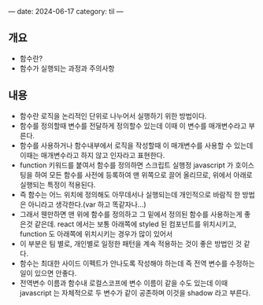 —
date: 2024-06-17
category: til
—

## 개요

- 함수란?
- 함수가 실행되는 과정과 주의사항

## 내용

- 함수란 로직을 논리적인 단위로 나누어서 실행하기 위한 방법이다.
- 함수를 정의할때 변수를 전달하게 정의할수 있는데 이때 이 변수를 매개변수라고 부른다.
- 함수를 사용하거나 함수내부에서 로직을 작성할때 이 매개변수를 사용할 수 있는데 이때는 매개변수라고 하지 않고 인자라고 표현한다.
- function 키워드를 붙여서 함수를 정의하면 스크립트 실행정 javascript 가 호이스팅을 하여 모든 함수를 사전에 등록하여 맨 위쪽으로 끌어 올리므로, 위에서 아래로 실행되는 특정이 적용된다.
- 즉 함수는 어느 위치에 정의해도 아무데서나 실행되는데 개인적으로 바람직 한 방법은 아니라고 생각한다.(var 하고 똑같자나...)
- 그래서 웬만하면 맨 위에 함수를 정의하고 그 밑에서 정의된 함수를 사용하는게 좋은것 같은데. react 에서는 보통 아래쪽에 styled 된 컴포넌트를 위치시키고, function 도 아래쪽에 위치시키는 경우가 많이 있어서
- 이 부분은 팀 별로, 개인별로 일정한 패턴을 계속 적용하는 것이 좋은 방법인 것 같다.
- 함수는 최대한 사이드 이펙트가 안나도록 작성해야 하는데 즉 전역 변수를 수정하는 일이 있으면 안좋다.
- 전역변수 이름과 함수내 로컬스코프에 변수 이름이 같을 수도 있는데 이때 javascript 는 자체적으로 두 변수가 같이 공존하며 이것을 shadow 라고 부른다.
